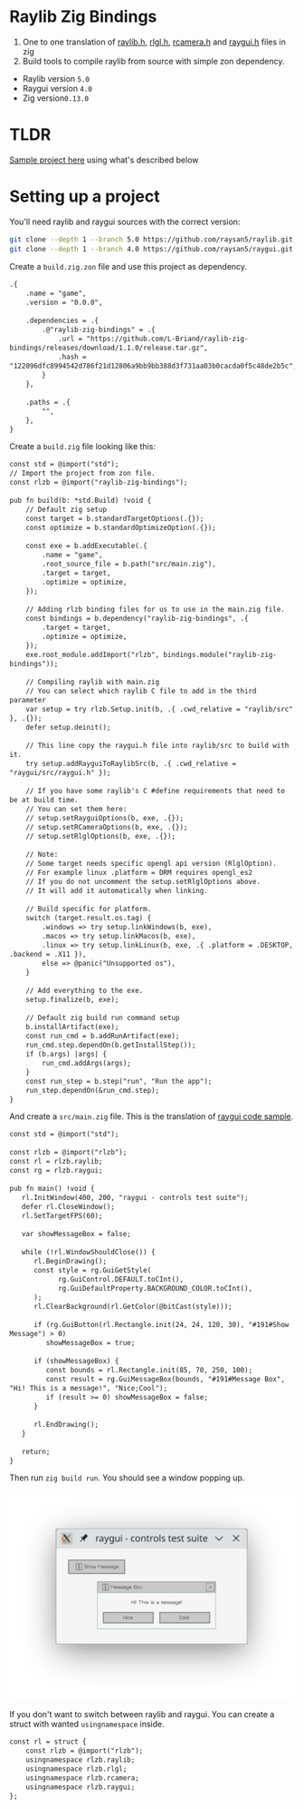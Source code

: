 # Raylib Zig Bindings

1. One to one translation of
   [raylib.h](https://github.com/raysan5/raylib/blob/master/src/raylib.h),
   [rlgl.h](https://github.com/raysan5/raylib/blob/master/src/rlgl.h),
   [rcamera.h](https://github.com/raysan5/raylib/blob/master/src/rcamera.h) and
   [raygui.h](https://github.com/raysan5/raygui/blob/master/src/raygui.h) files in zig
2. Build tools to compile raylib from source with simple zon dependency.

- Raylib version `5.0`
- Raygui version `4.0`
- Zig version`0.13.0`

# TLDR

[Sample project here](https://github.com/L-Briand/raylib-zig-bindings-sample) using what's described below

# Setting up a project

You'll need raylib and raygui sources with the correct version:

```bash
git clone --depth 1 --branch 5.0 https://github.com/raysan5/raylib.git
git clone --depth 1 --branch 4.0 https://github.com/raysan5/raygui.git
```

Create a `build.zig.zon` file and use this project as dependency.

```zon
.{
    .name = "game",
    .version = "0.0.0",

    .dependencies = .{
        .@"raylib-zig-bindings" = .{
            .url = "https://github.com/L-Briand/raylib-zig-bindings/releases/download/1.1.0/release.tar.gz",
            .hash = "122096dfc8994542d786f21d12806a9bb9bb388d3f731aa03b0cacda0f5c48de2b5c",
        }
    },

    .paths = .{
        "",
    },
}
```

Create a `build.zig` file looking like this:

```zig
const std = @import("std");
// Import the project from zon file.
const rlzb = @import("raylib-zig-bindings");

pub fn build(b: *std.Build) !void {
    // Default zig setup
    const target = b.standardTargetOptions(.{});
    const optimize = b.standardOptimizeOption(.{});

    const exe = b.addExecutable(.{
        .name = "game",
        .root_source_file = b.path("src/main.zig"),
        .target = target,
        .optimize = optimize,
    });

    // Adding rlzb binding files for us to use in the main.zig file.
    const bindings = b.dependency("raylib-zig-bindings", .{
        .target = target,
        .optimize = optimize,
    });
    exe.root_module.addImport("rlzb", bindings.module("raylib-zig-bindings"));

    // Compiling raylib with main.zig
    // You can select which raylib C file to add in the third parameter
    var setup = try rlzb.Setup.init(b, .{ .cwd_relative = "raylib/src" }, .{});
    defer setup.deinit();

    // This line copy the raygui.h file into raylib/src to build with it.
    try setup.addRayguiToRaylibSrc(b, .{ .cwd_relative = "raygui/src/raygui.h" });

    // If you have some raylib's C #define requirements that need to be at build time. 
    // You can set them here:
    // setup.setRayguiOptions(b, exe, .{});
    // setup.setRCameraOptions(b, exe, .{});
    // setup.setRlglOptions(b, exe, .{});

    // Note: 
    // Some target needs specific opengl api version (RlglOption). 
    // For example linux .platform = DRM requires opengl_es2
    // If you do not uncomment the setup.setRlglOptions above.
    // It will add it automatically when linking.

    // Build specific for platform.
    switch (target.result.os.tag) {
        .windows => try setup.linkWindows(b, exe),
        .macos => try setup.linkMacos(b, exe),
        .linux => try setup.linkLinux(b, exe, .{ .platform = .DESKTOP, .backend = .X11 }),
        else => @panic("Unsupported os"),
    }

    // Add everything to the exe.
    setup.finalize(b, exe);

    // Default zig build run command setup
    b.installArtifact(exe);
    const run_cmd = b.addRunArtifact(exe);
    run_cmd.step.dependOn(b.getInstallStep());
    if (b.args) |args| {
        run_cmd.addArgs(args);
    }
    const run_step = b.step("run", "Run the app");
    run_step.dependOn(&run_cmd.step);
}
```

And create a `src/main.zig` file. This is the translation
of [raygui code sample](https://github.com/raysan5/raygui/tree/master?tab=readme-ov-file#code-sample).

```zig
const std = @import("std");

const rlzb = @import("rlzb");
const rl = rlzb.raylib;
const rg = rlzb.raygui;

pub fn main() !void {
   rl.InitWindow(400, 200, "raygui - controls test suite");
   defer rl.CloseWindow();
   rl.SetTargetFPS(60);

   var showMessageBox = false;

   while (!rl.WindowShouldClose()) {
      rl.BeginDrawing();
      const style = rg.GuiGetStyle(
            rg.GuiControl.DEFAULT.toCInt(),
            rg.GuiDefaultProperty.BACKGROUND_COLOR.toCInt(),
      );
      rl.ClearBackground(rl.GetColor(@bitCast(style)));

      if (rg.GuiButton(rl.Rectangle.init(24, 24, 120, 30), "#191#Show Message") > 0)
         showMessageBox = true;

      if (showMessageBox) {
         const bounds = rl.Rectangle.init(85, 70, 250, 100);
         const result = rg.GuiMessageBox(bounds, "#191#Message Box", "Hi! This is a message!", "Nice;Cool");
         if (result >= 0) showMessageBox = false;
      }

      rl.EndDrawing();
   }

   return;
}
```

Then run `zig build run`. You should see a window popping up.

![Raygui window](./raygui_screenshot.png)

If you don't want to switch between raylib and raygui. You can create a struct with wanted `usingnamespace` inside.

```zig 
const rl = struct {
    const rlzb = @import("rlzb");
    usingnamespace rlzb.raylib;
    usingnamespace rlzb.rlgl;
    usingnamespace rlzb.rcamera;
    usingnamespace rlzb.raygui;
};
```